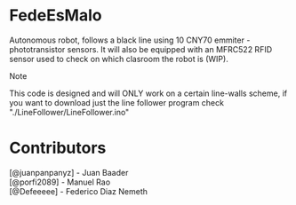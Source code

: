 # FedeEsMalo
 Autonomous robot, follows a black line using 10 CNY70 emmiter - phototransistor sensors. It will also be equipped with an MFRC522 RFID sensor used to check on which clasroom the robot is (WIP).
 
> [!NOTE]
> This code is designed and will ONLY work on a certain line-walls scheme, if you want to download just the line follower program check "./LineFollower/LineFollower.ino"

# Contributors
[@juanpanpanyz] - Juan Baader
<br>
[@porfi2089]    - Manuel Rao
<br>
[@Defeeeee]     - Federico Diaz Nemeth
